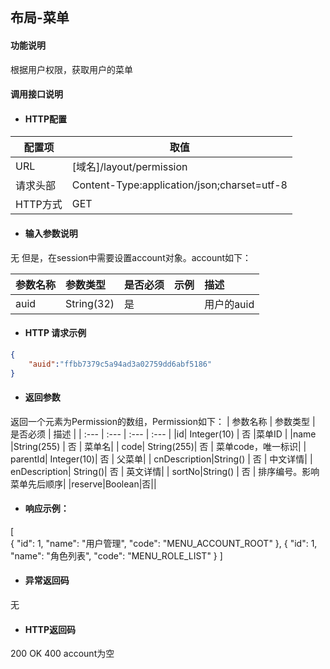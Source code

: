 ## 布局-菜单

#### 功能说明

根据用户权限，获取用户的菜单

#### 调用接口说明

* #### HTTP配置

| 配置项 | 取值 |
| --- | --- |
| URL | \[域名\]/layout/permission|
| 请求头部 | Content-Type:application/json;charset=utf-8 |
| HTTP方式 | GET |

* #### 输入参数说明
无 
但是，在session中需要设置account对象。account如下：

| 参数名称 | 参数类型 | 是否必须 | 示例 | 描述 |
| :--- | :--- | :--- | :--- | :--- |
| auid| String(32) | 是 | | 用户的auid |


* #### HTTP 请求示例

```json
{
	"auid":"ffbb7379c5a94ad3a02759dd6abf5186"
}
```



* #### 返回参数
返回一个元素为Permission的数组，Permission如下：
| 参数名称 | 参数类型 | 是否必须 | 描述 |
| :--- | :--- | :--- | :--- |
|id| Integer(10) | 否 |菜单ID |
|name |String\(255\) | 否 | 菜单名|
| code| String\(255\)| 否 | 菜单code，唯一标识|
| parentId| Integer(10)| 否 | 父菜单|
| cnDescription|String\(\) | 否 | 中文详情|
| enDescription| String\(\)| 否 | 英文详情|
| sortNo|String\(\) | 否 | 排序编号。影响菜单先后顺序|
|reserve|Boolean|否||



* #### 响应示例：

[	
	{
		"id": 1,
		"name": "用户管理",
		"code": "MENU_ACCOUNT_ROOT"
	},
	{
		"id": 1,
		"name": "角色列表",
		"code": "MENU_ROLE_LIST"
	}
]
* #### 异常返回码
无

* #### HTTP返回码
200 OK
400 account为空




